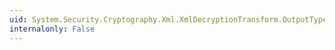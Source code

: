 ```yaml
---
uid: System.Security.Cryptography.Xml.XmlDecryptionTransform.OutputTypes
internalonly: False
---
```

